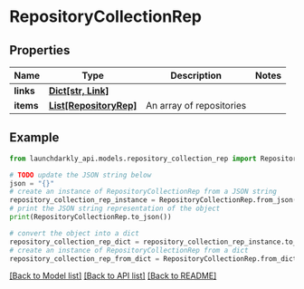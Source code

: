 # RepositoryCollectionRep


## Properties

Name | Type | Description | Notes
------------ | ------------- | ------------- | -------------
**links** | [**Dict[str, Link]**](Link.md) |  | 
**items** | [**List[RepositoryRep]**](RepositoryRep.md) | An array of repositories | 

## Example

```python
from launchdarkly_api.models.repository_collection_rep import RepositoryCollectionRep

# TODO update the JSON string below
json = "{}"
# create an instance of RepositoryCollectionRep from a JSON string
repository_collection_rep_instance = RepositoryCollectionRep.from_json(json)
# print the JSON string representation of the object
print(RepositoryCollectionRep.to_json())

# convert the object into a dict
repository_collection_rep_dict = repository_collection_rep_instance.to_dict()
# create an instance of RepositoryCollectionRep from a dict
repository_collection_rep_from_dict = RepositoryCollectionRep.from_dict(repository_collection_rep_dict)
```
[[Back to Model list]](../README.md#documentation-for-models) [[Back to API list]](../README.md#documentation-for-api-endpoints) [[Back to README]](../README.md)


